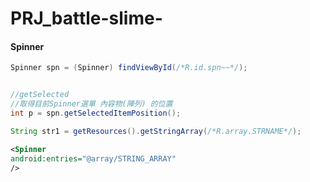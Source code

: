 # PRJ_battle-slime-

#### Spinner
```java
Spinner spn = (Spinner) findViewById(/*R.id.spn~~*/);


//getSelected
//取得目前Spinner選單 內容物(陣列) 的位置
int p = spn.getSelectedItemPosition();

String str1 = getResources().getStringArray(/*R.array.STRNAME*/);

```

```xml
<Spinner
android:entries="@array/STRING_ARRAY"
/>
```
